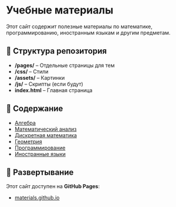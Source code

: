 # Учебные материалы

Этот сайт содержит полезные материалы по математике, программированию, иностранным языкам и другим предметам.

## 📂 Структура репозитория
- **/pages/** – Отдельные страницы для тем  
- **/css/** – Стили  
- **/assets/** – Картинки  
- **/js/** – Скрипты (если будут)  
- **index.html** – Главная страница  

## 📌 Содержание
- [Алгебра](./pages/algebra.html)  
- [Математический анализ](./pages/analysis.html)  
- [Дискретная математика](./pages/discrete_math.html)  
- [Геометрия](./pages/geometry.html)  
- [Программирование](./pages/programming.html)  
- [Иностранные языки](./pages/languages.html)  

## 🚀 Развертывание
Этот сайт доступен на **GitHub Pages**:  
- [materials.github.io](https://Ganesha1967.github.io/materiales)
